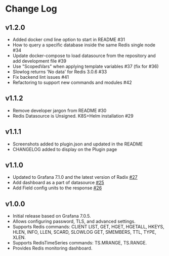 # Change Log

## v1.2.0

- Added docker cmd line option to start in README #31
- How to query a specific database inside the same Redis single node #34
- Update docker-compose to load datasource from the repository and add development file #39
- Use "ScopedVars" when applying template variables #37 (fix for #36)
- Slowlog returns 'No data' for Redis 3.0.6 #33
- Fix backend lint issues #41
- Refactoring to support new commands and modules #42

## v1.1.2

- Remove developer jargon from README #30
- Redis Datasource is Unsigned. K8S+Helm installation #29

## v1.1.1

- Screenshots added to plugin.json and updated in the README
- CHANGELOG added to display on the Plugin page

## v1.1.0

- Updated to Grafana 7.1.0 and the latest version of Radix [#27](https://github.com/RedisTimeSeries/grafana-redis-datasource/pull/27)
- Add dashboard as a part of datasource [#25](https://github.com/RedisTimeSeries/grafana-redis-datasource/pull/25)
- Add Field config units to the response [#26](https://github.com/RedisTimeSeries/grafana-redis-datasource/pull/26)

## v1.0.0

- Initial release based on Grafana 7.0.5.
- Allows configuring password, TLS, and advanced settings.
- Supports Redis commands: CLIENT LIST, GET, HGET, HGETALL, HKEYS, HLEN, INFO, LLEN, SCARD, SLOWLOG GET, SMEMBERS, TTL, TYPE, XLEN.
- Supports RedisTimeSeries commands: TS.MRANGE, TS.RANGE.
- Provides Redis monitoring dashboard.
